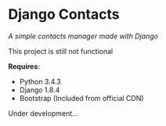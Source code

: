 # Django Contacts
_A simple contacts manager made with Django_

This project is still not functional

**Requires:**
  * Python 3.4.3
  * Django 1.8.4
  * Bootstrap (Included from official CDN)

Under development...
